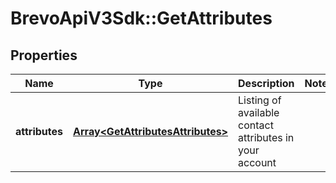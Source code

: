 # BrevoApiV3Sdk::GetAttributes

## Properties
Name | Type | Description | Notes
------------ | ------------- | ------------- | -------------
**attributes** | [**Array&lt;GetAttributesAttributes&gt;**](GetAttributesAttributes.md) | Listing of available contact attributes in your account | 


